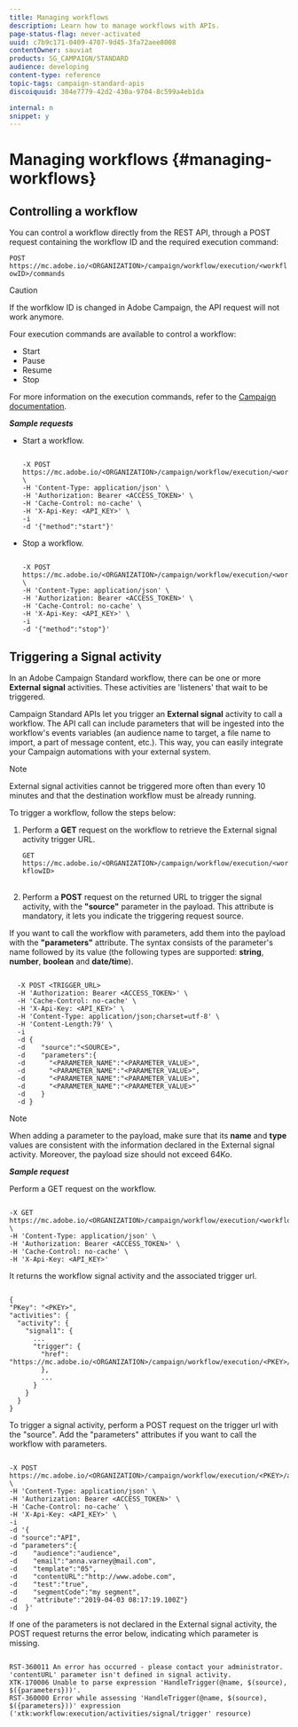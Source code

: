 ```yaml
---
title: Managing workflows
description: Learn how to manage workflows with APIs.
page-status-flag: never-activated
uuid: c7b9c171-0409-4707-9d45-3fa72aee8008
contentOwner: sauviat
products: SG_CAMPAIGN/STANDARD
audience: developing
content-type: reference
topic-tags: campaign-standard-apis
discoiquuid: 304e7779-42d2-430a-9704-8c599a4eb1da

internal: n
snippet: y
---
```


# Managing workflows {#managing-workflows}

## Controlling a workflow

You can control a workflow directly from the REST API, through a POST request containing the workflow ID and the required execution command:

`POST https://mc.adobe.io/<ORGANIZATION>/campaign/workflow/execution/<workflowID>/commands`

>[!CAUTION]
>
>If the worfklow ID is changed in Adobe Campaign, the API request will not work anymore.

Four execution commands are available to control a workflow:

* Start
* Pause
* Resume
* Stop

For more information on the execution commands, refer to the [Campaign documentation](https://helpx.adobe.com/campaign/standard/automating/using/executing-a-workflow.html).

***Sample requests***

* Start a workflow.

  ```

  -X POST https://mc.adobe.io/<ORGANIZATION>/campaign/workflow/execution/<workflowID>/commands \
  -H 'Content-Type: application/json' \
  -H 'Authorization: Bearer <ACCESS_TOKEN>' \
  -H 'Cache-Control: no-cache' \
  -H 'X-Api-Key: <API_KEY>' \
  -i
  -d '{"method":"start"}'

  ```

  <!-- + réponse -->

* Stop a workflow.

    ```

    -X POST https://mc.adobe.io/<ORGANIZATION>/campaign/workflow/execution/<workflowID>/commands \
    -H 'Content-Type: application/json' \
    -H 'Authorization: Bearer <ACCESS_TOKEN>' \
    -H 'Cache-Control: no-cache' \
    -H 'X-Api-Key: <API_KEY>' \
    -i
    -d '{"method":"stop"}'

    ```

    <!-- + réponse -->

## Triggering a Signal activity

In an Adobe Campaign Standard workflow, there can be one or more **External signal** activities. These activities are 'listeners' that wait to be triggered.

Campaign Standard APIs let you trigger an **External signal** activity to call a workflow. The API call can include parameters that will be ingested into the workflow's events variables (an audience name to target, a file name to import, a part of message content, etc.). This way, you can easily integrate your Campaign automations with your external system.

>[!NOTE]
>
>External signal activities cannot be triggered more often than every 10 minutes and that the destination workflow must be already running.

To trigger a workflow, follow the steps below:

1. Perform a **GET** request on the workflow to retrieve the External signal activity trigger URL.

    `GET https://mc.adobe.io/<ORGANIZATION>/campaign/workflow/execution/<workflowID>`<br/><br/>

1. Perform a **POST** request on the returned URL to trigger the signal activity, with the **"source"** parameter in the payload. This attribute is mandatory, it lets you indicate the triggering request source.

If you want to call the workflow with parameters, add them into the payload with the **"parameters"** attribute. The syntax consists of the parameter's name followed by its value (the following  types are supported: **string**, **number**, **boolean** and **date/time**).

  ```

    -X POST <TRIGGER_URL>
    -H 'Authorization: Bearer <ACCESS_TOKEN>' \
    -H 'Cache-Control: no-cache' \
    -H 'X-Api-Key: <API_KEY>' \
    -H 'Content-Type: application/json;charset=utf-8' \
    -H 'Content-Length:79' \
    -i
    -d {
    -d    "source":"<SOURCE>",
    -d    "parameters":{
    -d      "<PARAMETER_NAME":"<PARAMETER_VALUE>",
    -d      "<PARAMETER_NAME":"<PARAMETER_VALUE>",
    -d      "<PARAMETER_NAME":"<PARAMETER_VALUE>",  
    -d      "<PARAMETER_NAME":"<PARAMETER_VALUE>"
    -d    }
    -d }

  ```

  >[!NOTE]
  >
  >When adding a parameter to the payload, make sure that its **name** and **type** values are consistent with the information declared in the External signal activity. Moreover, the payload size should not exceed 64Ko.

***Sample request***

Perform a GET request on the workflow.

```

-X GET https://mc.adobe.io/<ORGANIZATION>/campaign/workflow/execution/<workflowID> \
-H 'Content-Type: application/json' \
-H 'Authorization: Bearer <ACCESS_TOKEN>' \
-H 'Cache-Control: no-cache' \
-H 'X-Api-Key: <API_KEY>'

```

It returns the workflow signal activity and the associated trigger url.

```

{
"PKey": "<PKEY>",
"activities": {
  "activity": {
    "signal1": {
      ...
      "trigger": {
        "href": "https://mc.adobe.io/<ORGANIZATION>/campaign/workflow/execution/<PKEY>/activities/activity/<PKEY>/trigger/"
        },
        ...
      }
    }
  }
}

```

To trigger a signal activity, perform a POST request on the trigger url with the "source". Add the "parameters" attributes if you want to call the workflow with parameters.

```

-X POST https://mc.adobe.io/<ORGANIZATION>/campaign/workflow/execution/<PKEY>/activities/activity/<PKEY>/trigger \
-H 'Content-Type: application/json' \
-H 'Authorization: Bearer <ACCESS_TOKEN>' \
-H 'Cache-Control: no-cache' \
-H 'X-Api-Key: <API_KEY>' \
-i
-d '{
-d "source":"API",
-d "parameters":{
-d    "audience":"audience",
-d    "email":"anna.varney@mail.com",
-d    "template":"05",
-d    "contentURL":"http://www.adobe.com",
-d    "test":"true",
-d    "segmentCode":"my segment",
-d    "attribute":"2019-04-03 08:17:19.100Z"}
-d  }'

```

<!-- + réponse -->

If one of the parameters is not declared in the External signal activity, the POST request returns the error below, indicating which parameter is missing.

```

RST-360011 An error has occurred - please contact your administrator.
'contentURL' parameter isn't defined in signal activity.
XTK-170006 Unable to parse expression 'HandleTrigger(@name, $(source), $({parameters}))'.
RST-360000 Error while assessing 'HandleTrigger(@name, $(source), $({parameters}))' expression ('xtk:workflow:execution/activities/signal/trigger' resource)

```

